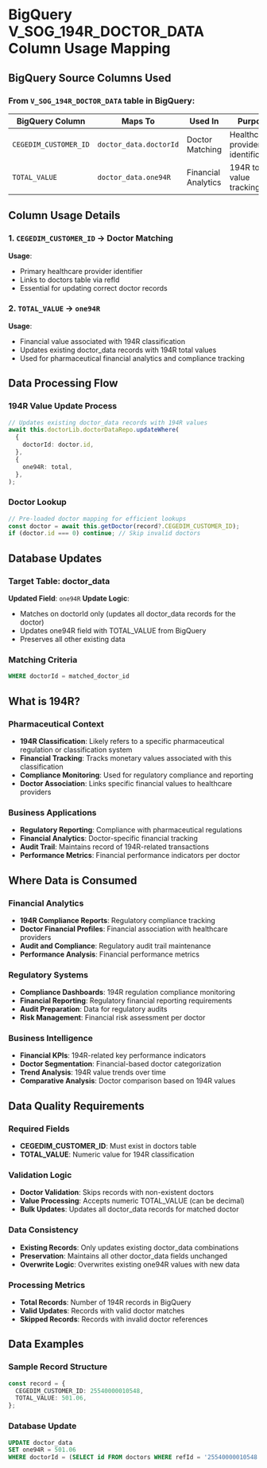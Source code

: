 # BigQuery V_SOG_194R_DOCTOR_DATA Column Usage Mapping

## BigQuery Source Columns Used

### From `V_SOG_194R_DOCTOR_DATA` table in BigQuery:

| BigQuery Column       | Maps To                | Used In             | Purpose                            |
| --------------------- | ---------------------- | ------------------- | ---------------------------------- |
| `CEGEDIM_CUSTOMER_ID` | `doctor_data.doctorId` | Doctor Matching     | Healthcare provider identification |
| `TOTAL_VALUE`         | `doctor_data.one94R`   | Financial Analytics | 194R total value tracking          |

## Column Usage Details

### 1. `CEGEDIM_CUSTOMER_ID` → Doctor Matching

**Usage**:

- Primary healthcare provider identifier
- Links to doctors table via refId
- Essential for updating correct doctor records

### 2. `TOTAL_VALUE` → `one94R`

**Usage**:

- Financial value associated with 194R classification
- Updates existing doctor_data records with 194R total values
- Used for pharmaceutical financial analytics and compliance tracking

## Data Processing Flow

### 194R Value Update Process

```typescript
// Updates existing doctor_data records with 194R values
await this.doctorLib.doctorDataRepo.updateWhere(
  {
    doctorId: doctor.id,
  },
  {
    one94R: total,
  },
);
```

### Doctor Lookup

```typescript
// Pre-loaded doctor mapping for efficient lookups
const doctor = await this.getDoctor(record?.CEGEDIM_CUSTOMER_ID);
if (doctor.id === 0) continue; // Skip invalid doctors
```

## Database Updates

### Target Table: doctor_data

**Updated Field**: `one94R`
**Update Logic**:

- Matches on doctorId only (updates all doctor_data records for the doctor)
- Updates one94R field with TOTAL_VALUE from BigQuery
- Preserves all other existing data

### Matching Criteria

```sql
WHERE doctorId = matched_doctor_id
```

## What is 194R?

### Pharmaceutical Context

- **194R Classification**: Likely refers to a specific pharmaceutical regulation or classification system
- **Financial Tracking**: Tracks monetary values associated with this classification
- **Compliance Monitoring**: Used for regulatory compliance and reporting
- **Doctor Association**: Links specific financial values to healthcare providers

### Business Applications

- **Regulatory Reporting**: Compliance with pharmaceutical regulations
- **Financial Analytics**: Doctor-specific financial tracking
- **Audit Trail**: Maintains record of 194R-related transactions
- **Performance Metrics**: Financial performance indicators per doctor

## Where Data is Consumed

### Financial Analytics

- **194R Compliance Reports**: Regulatory compliance tracking
- **Doctor Financial Profiles**: Financial association with healthcare providers
- **Audit and Compliance**: Regulatory audit trail maintenance
- **Performance Analysis**: Financial performance metrics

### Regulatory Systems

- **Compliance Dashboards**: 194R regulation compliance monitoring
- **Financial Reporting**: Regulatory financial reporting requirements
- **Audit Preparation**: Data for regulatory audits
- **Risk Management**: Financial risk assessment per doctor

### Business Intelligence

- **Financial KPIs**: 194R-related key performance indicators
- **Doctor Segmentation**: Financial-based doctor categorization
- **Trend Analysis**: 194R value trends over time
- **Comparative Analysis**: Doctor comparison based on 194R values

## Data Quality Requirements

### Required Fields

- **CEGEDIM_CUSTOMER_ID**: Must exist in doctors table
- **TOTAL_VALUE**: Numeric value for 194R classification

### Validation Logic

- **Doctor Validation**: Skips records with non-existent doctors
- **Value Processing**: Accepts numeric TOTAL_VALUE (can be decimal)
- **Bulk Updates**: Updates all doctor_data records for matched doctor

### Data Consistency

- **Existing Records**: Only updates existing doctor_data combinations
- **Preservation**: Maintains all other doctor_data fields unchanged
- **Overwrite Logic**: Overwrites existing one94R values with new data

### Processing Metrics

- **Total Records**: Number of 194R records in BigQuery
- **Valid Updates**: Records with valid doctor matches
- **Skipped Records**: Records with invalid doctor references

## Data Examples

### Sample Record Structure

```typescript
const record = {
  CEGEDIM_CUSTOMER_ID: 25540000010548,
  TOTAL_VALUE: 501.06,
};
```

### Database Update

```sql
UPDATE doctor_data
SET one94R = 501.06
WHERE doctorId = (SELECT id FROM doctors WHERE refId = '25540000010548')
```
